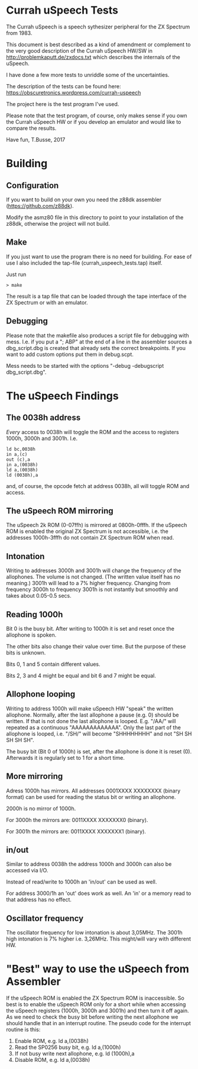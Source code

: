 # Currah uSpeech Tests

The Currah uSpeech is a speech sythesizer peripheral for the ZX Spectrum from 1983.

This document is best described as a kind of amendment or complement to
the very good description of the Currah uSpeech HW/SW in
http://problemkaputt.de/zxdocs.txt
which describes the internals of the uSpeech.

I have done a few more tests to unriddle some of the uncertainties.

The description of the tests can be found here:
https://obscuretronics.wordpress.com/currah-uspeech

The project here is the test program I've used. 

Please note that the test program, of course, only makes sense if you own the Currah uSpeech HW
or if you develop an emulator and would like to compare the results.

Have fun,
T.Busse,
2017


# Building

## Configuration

If you want to build on your own you need the
z88dk assembler (https://github.com/z88dk).

Modify the asmz80 file in this directory to point to your installation of the z88dk, otherwise the project will not build.

## Make
If you just want to use the program there is no need for building.
For ease of use I also included the tap-file (currah_uspeech_tests.tap) itself.

Just run
~~~
> make
~~~
The result is a tap file that can be loaded through the tape interface of the ZX Spectrum 
or with an emulator.

## Debugging

Please note that the makefile also produces a script file for debugging with mess.
I.e. if you put a "; ABP" at the end of a line in the assembler sources a 
dbg_script.dbg is created that already sets the correct breakpoints.
If you want to add custom options put them in debug.scpt.

Mess needs to be started with the options "-debug -debugscript dbg_script.dbg".


# The uSpeech Findings

## The 0038h address

_Every_ access to 0038h will toggle the ROM and the access to registers 1000h, 3000h and 3001h.
I.e.
~~~
ld bc,0038h
in a,(c)
out (c),a
in a,(0038h)
ld a,(0038h)
ld (0038h),a
~~~
and, of course, the opcode fetch at address 0038h, all will toggle ROM and access.


## The uSpeech ROM mirroring

The uSpeech 2k ROM (0-07ffh) is mirrored at 0800h-0fffh.
If the uSpeech ROM is enabled the original ZX Spectrum is not accessible, i.e. the addresses 1000h-3fffh do not contain ZX Spectrum ROM when read.


## Intonation

Writing to addresses 3000h and 3001h will change the frequency of the allophones.
The volume is not changed.
(The written value itself has no meaning.)
3001h will lead to a 7% higher frequency. Changing from frequency 3000h to frequency 3001h is not instantly but smoothly and takes about 0.05-0.5 secs.


## Reading 1000h

Bit 0 is the busy bit. After writing to 1000h it is set and reset once the allophone is spoken.

The other bits also change their value over time. But the purpose of these bits is unknown.

Bits 0, 1 and 5 contain different values.

Bits 2, 3 and 4 might be equal and bit 6 and 7 might be equal.


## Allophone looping

Writing to address 1000h will make uSpeech HW "speak" the written allophone.
Normally, after the last allophone a pause (e.g. 0) should be written.
If that is not done the last allophone is looped. 
E.g. "/AA/" will repeated as a continuous "AAAAAAAAAAAAA".
Only the last part of the allophone is looped, i.e. "/SH/" will become "SHHHHHHHH"
and not "SH SH SH SH SH".

The busy bit (Bit 0 of 1000h) is set, after the allophone is done it is reset (0).
Afterwards it is regularly set to 1 for a short time. 


## More mirroring 

Adress 1000h has mirrors. All addresses
0001XXXX XXXXXXXX (binary format)
can be used for reading the status bit or writing an allophone.

2000h is no mirror of 1000h.

For 3000h the mirrors are: 0011XXXX XXXXXXX0 (binary).

For 3001h the mirrors are: 0011XXXX XXXXXXX1 (binary).


## in/out

Similar to address 0038h the address 1000h and 3000h can also be accessed via I/O.

Instead of read/write to 1000h an 'in/out' can be used as well.

For address 3000/1h an 'out' does work as well.
An 'in' or a memory read to that address has no effect.


## Oscillator frequency


The oscillator frequency for low intonation is about 3,05MHz.
The 3001h high intonation is 7% higher i.e. 3,26MHz.
This might/will vary with different HW.


# "Best" way to use the uSpeech from Assembler

If the uSpeech ROM is enabled the ZX Spectrum ROM is inaccessible.
So best is to enable the uSpeech ROM only for a short while when accessing the uSpeech registers (1000h, 3000h and 3001h) and then turn it off again.
As we need to check the busy bit before writing the next allophone we should handle that in an interrupt routine.
The pseudo code for the interrupt routine is this:

1. Enable ROM, e.g. ld a,(0038h)
2. Read the SP0256 busy bit, e.g. ld a,(1000h)
3. If not busy write next allophone, e.g. ld (1000h),a
4. Disable ROM, e.g. ld a,(0038h)
